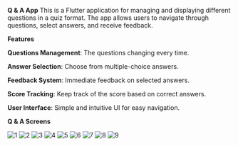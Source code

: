 **Q & A App**
This is a Flutter application for managing and displaying different questions in a quiz format.
The app allows users to navigate through questions, select answers, and receive feedback.

**Features**

**Questions Management**: The questions changing every time.

**Answer Selection**: Choose from multiple-choice answers.

**Feedback System**: Immediate feedback on selected answers.

**Score Tracking**: Keep track of the score based on correct answers.

**User Interface**: Simple and intuitive UI for easy navigation.

**Q & A Screens**

![1](https://github.com/ahmedkamal22/Q-A/assets/79015886/e77d03e8-95d1-46e0-be24-e63c28ef45c4)
![2](https://github.com/ahmedkamal22/Q-A/assets/79015886/2d03ca3d-b06c-4399-b566-47dd3b935a24)
![3](https://github.com/ahmedkamal22/Q-A/assets/79015886/0387b5b7-be7b-43ad-9bdc-c0b99b11d9c1)
![4](https://github.com/ahmedkamal22/Q-A/assets/79015886/aa644e79-2f53-4729-a9b1-6c5d738c3ff9)
![5](https://github.com/ahmedkamal22/Q-A/assets/79015886/bdec8408-5ece-4962-a91d-b9f42805a84f)
![6](https://github.com/ahmedkamal22/Q-A/assets/79015886/f352b84e-4e4b-4d07-964b-b38c719f7b89)
![7](https://github.com/ahmedkamal22/Q-A/assets/79015886/1c7cec0d-5647-4f09-acc6-2d0519993fae)
![8](https://github.com/ahmedkamal22/Q-A/assets/79015886/59b5df1f-af2b-49cb-a2f4-e1da41eb21d5)
![9](https://github.com/ahmedkamal22/Q-A/assets/79015886/68d991cd-efe5-4678-963f-bce269246037)
